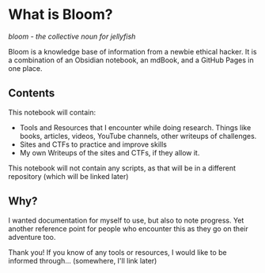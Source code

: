 # What is Bloom?
*bloom - the collective noun for jellyfish*

Bloom is a knowledge base of information from a newbie ethical hacker. It is a combination of an Obsidian notebook, an mdBook, and a GitHub Pages in one place.

## Contents
This notebook will contain:
* Tools and Resources that I encounter while doing research. Things like books, articles, videos, YouTube channels, other writeups of challenges. 
* Sites and CTFs to practice and improve skills
* My own Writeups of the sites and CTFs, if they allow it.

This notebook will not contain any scripts, as that will be in a different repository (which will be linked later)

## Why?
I wanted documentation for myself to use, but also to note progress. Yet another reference point for people who encounter this as they go on their adventure too.

Thank you! If you know of any tools or resources, I would like to be informed through... (somewhere, I'll link later)